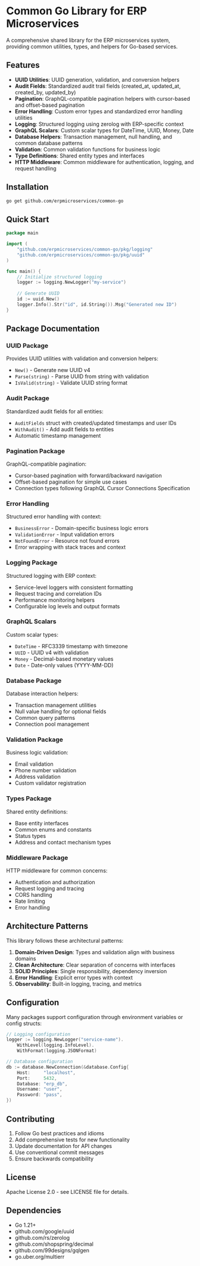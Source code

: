 # Common Go Library for ERP Microservices

A comprehensive shared library for the ERP microservices system, providing common utilities, types, and helpers for Go-based services.

## Features

- **UUID Utilities**: UUID generation, validation, and conversion helpers
- **Audit Fields**: Standardized audit trail fields (created_at, updated_at, created_by, updated_by)
- **Pagination**: GraphQL-compatible pagination helpers with cursor-based and offset-based pagination
- **Error Handling**: Custom error types and standardized error handling utilities
- **Logging**: Structured logging using zerolog with ERP-specific context
- **GraphQL Scalars**: Custom scalar types for DateTime, UUID, Money, Date
- **Database Helpers**: Transaction management, null handling, and common database patterns
- **Validation**: Common validation functions for business logic
- **Type Definitions**: Shared entity types and interfaces
- **HTTP Middleware**: Common middleware for authentication, logging, and request handling

## Installation

```bash
go get github.com/erpmicroservices/common-go
```

## Quick Start

```go
package main

import (
    "github.com/erpmicroservices/common-go/pkg/logging"
    "github.com/erpmicroservices/common-go/pkg/uuid"
)

func main() {
    // Initialize structured logging
    logger := logging.NewLogger("my-service")
    
    // Generate UUID
    id := uuid.New()
    logger.Info().Str("id", id.String()).Msg("Generated new ID")
}
```

## Package Documentation

### UUID Package
Provides UUID utilities with validation and conversion helpers:
- `New()` - Generate new UUID v4
- `Parse(string)` - Parse UUID from string with validation
- `IsValid(string)` - Validate UUID string format

### Audit Package
Standardized audit fields for all entities:
- `AuditFields` struct with created/updated timestamps and user IDs
- `WithAudit()` - Add audit fields to entities
- Automatic timestamp management

### Pagination Package
GraphQL-compatible pagination:
- Cursor-based pagination with forward/backward navigation
- Offset-based pagination for simple use cases
- Connection types following GraphQL Cursor Connections Specification

### Error Handling
Structured error handling with context:
- `BusinessError` - Domain-specific business logic errors
- `ValidationError` - Input validation errors
- `NotFoundError` - Resource not found errors
- Error wrapping with stack traces and context

### Logging Package
Structured logging with ERP context:
- Service-level loggers with consistent formatting
- Request tracing and correlation IDs
- Performance monitoring helpers
- Configurable log levels and output formats

### GraphQL Scalars
Custom scalar types:
- `DateTime` - RFC3339 timestamp with timezone
- `UUID` - UUID v4 with validation
- `Money` - Decimal-based monetary values
- `Date` - Date-only values (YYYY-MM-DD)

### Database Package
Database interaction helpers:
- Transaction management utilities
- Null value handling for optional fields
- Common query patterns
- Connection pool management

### Validation Package
Business logic validation:
- Email validation
- Phone number validation
- Address validation
- Custom validator registration

### Types Package
Shared entity definitions:
- Base entity interfaces
- Common enums and constants
- Status types
- Address and contact mechanism types

### Middleware Package
HTTP middleware for common concerns:
- Authentication and authorization
- Request logging and tracing
- CORS handling
- Rate limiting
- Error handling

## Architecture Patterns

This library follows these architectural patterns:

1. **Domain-Driven Design**: Types and validation align with business domains
2. **Clean Architecture**: Clear separation of concerns with interfaces
3. **SOLID Principles**: Single responsibility, dependency inversion
4. **Error Handling**: Explicit error types with context
5. **Observability**: Built-in logging, tracing, and metrics

## Configuration

Many packages support configuration through environment variables or config structs:

```go
// Logging configuration
logger := logging.NewLogger("service-name").
    WithLevel(logging.InfoLevel).
    WithFormat(logging.JSONFormat)

// Database configuration  
db := database.NewConnection(&database.Config{
    Host:     "localhost",
    Port:     5432,
    Database: "erp_db",
    Username: "user",
    Password: "pass",
})
```

## Contributing

1. Follow Go best practices and idioms
2. Add comprehensive tests for new functionality
3. Update documentation for API changes
4. Use conventional commit messages
5. Ensure backwards compatibility

## License

Apache License 2.0 - see LICENSE file for details.

## Dependencies

- Go 1.21+
- github.com/google/uuid
- github.com/rs/zerolog
- github.com/shopspring/decimal
- github.com/99designs/gqlgen
- go.uber.org/multierr